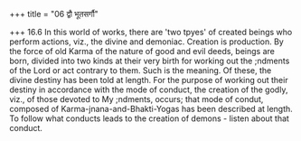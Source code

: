 +++
title = "06 द्वौ भूतसर्गौ"

+++
16.6 In this world of works, there are 'two tpyes' of created beings who
perform actions, viz., the divine and demoniac. Creation is production.
By the force of old Karma of the nature of good and evil deeds, beings
are born, divided into two kinds at their very birth for working out the
;ndments of the Lord or act contrary to them. Such is the meaning. Of
these, the divine destiny has been told at length. For the purpose of
working out their destiny in accordance with the mode of conduct, the
creation of the godly, viz., of those devoted to My ;ndments, occurs;
that mode of condut, composed of Karma-jnana-and-Bhakti-Yogas has been
described at length. To follow what conducts leads to the creation of
demons - listen about that conduct.
